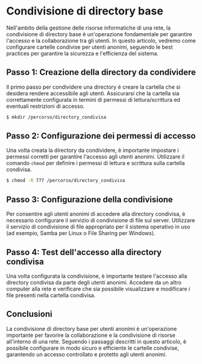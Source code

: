 # Condivisione di directory base

Nell'ambito della gestione delle risorse informatiche di una rete, la condivisione di directory base è un'operazione fondamentale per garantire l'accesso e la collaborazione tra gli utenti. In questo articolo, vedremo come configurare cartelle condivise per utenti anonimi, seguendo le best practices per garantire la sicurezza e l'efficienza del sistema.

## Passo 1: Creazione della directory da condividere

Il primo passo per condividere una directory è creare la cartella che si desidera rendere accessibile agli utenti. Assicurarsi che la cartella sia correttamente configurata in termini di permessi di lettura/scrittura ed eventuali restrizioni di accesso.

```bash
$ mkdir /percorso/directory_condivisa
```

## Passo 2: Configurazione dei permessi di accesso

Una volta creata la directory da condividere, è importante impostare i permessi corretti per garantire l'accesso agli utenti anonimi. Utilizzare il comando `chmod` per definire i permessi di lettura e scrittura sulla cartella condivisa.

```bash
$ chmod -R 777 /percorso/directory_condivisa
```

## Passo 3: Configurazione della condivisione

Per consentire agli utenti anonimi di accedere alla directory condivisa, è necessario configurare il servizio di condivisione di file sul server. Utilizzare il servizio di condivisione di file appropriato per il sistema operativo in uso (ad esempio, Samba per Linux o File Sharing per Windows).

## Passo 4: Test dell'accesso alla directory condivisa

Una volta configurata la condivisione, è importante testare l'accesso alla directory condivisa da parte degli utenti anonimi. Accedere da un altro computer alla rete e verificare che sia possibile visualizzare e modificare i file presenti nella cartella condivisa.

## Conclusioni

La condivisione di directory base per utenti anonimi è un'operazione importante per favorire la collaborazione e la condivisione di risorse all'interno di una rete. Seguendo i passaggi descritti in questo articolo, è possibile configurare in modo sicuro e efficiente le cartelle condivise, garantendo un accesso controllato e protetto agli utenti anonimi.
